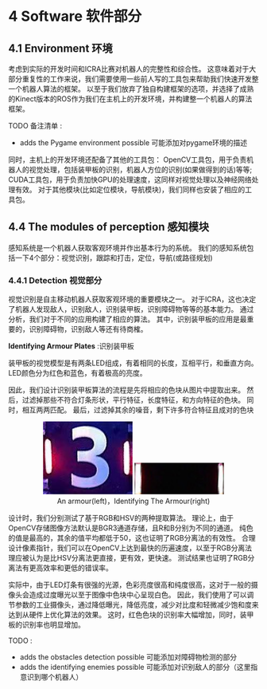 # 4 Software 软件部分

## 4.1 Environment 环境

考虑到实际的开发时间和ICRA比赛对机器人的完整性和综合性。
这意味着对于大部分重复性的工作来说，我们需要使用一些前人写的工具包来帮助我们快速开发整一个机器人算法的框架。
以至于我们放弃了独自构建框架的选项，并选择了成熟的Kinect版本的ROS作为我们在主机上的开发环境，并构建整一个机器人的算法框架。

TODO 备注清单 :

- adds the Pygame environment possible 可能添加对pygame环境的描述

同时，主机上的开发环境还配备了其他的工具包：
OpenCV工具包，用于负责机器人的视觉处理，包括装甲板的识别，机器人方位的识别(如果做得到的话)等等;
CUDA工具包，用于负责加快GPU的处理速度，这同样对视觉处理以及神经网络处理有效。
对于其他模块(比如定位模块，导航模块)，我们同样也安装了相应的工具包。

## 4.4 The modules of perception 感知模块

感知系统是一个机器人获取客观环境并作出基本行为的系统。
我们的感知系统包括一下4个部分：视觉识别，跟踪和打击，定位，导航(或路径规划)

### 4.4.1 Detection 视觉部分

视觉识别是自主移动机器人获取客观环境的重要模块之一。
对于ICRA，这也决定了机器人发现敌人，识别敌人，识别装甲板，识别障碍物等等的基本能力。
通过分析，我们对于不同的应用构建了相应的算法。
其中，识别装甲板的应用是最重要的，识别障碍物，识别敌人等还有待商榷。

**Identifying Armour Plates** :识别装甲板

装甲板的视觉模型是有两条LED组成，有着相同的长度，互相平行，和垂直方向。
LED颜色分为红色和蓝色，有着极高的亮度。

因此，我们设计识别装甲板算法的流程是先将相应的色块从图片中提取出来。
然后，过滤掉那些不符合灯条形状，平行特征，长度特征，和方向特征的色块。
同时，相互两两匹配。
最后，过滤掉其余的噪音，剩下许多符合特征且成对的色块

<div align="center">
    <img src=figures/4.4.1.1.jpg width="180px"/>
    <img src=figures/4.4.1.2.bmp width="180px"/>
</div>
<div align="center">An armour(left)，Identifying The Armour(right)</div>

设计时，我们分别测试了基于RGB和HSV的两种提取算法。
理论上，由于OpenCV存储图像方法默认是BGR3通道存储，且R和B分别为不同的通道。
纯色的值是最高的，其余的值平均都低于50，这也证明了RGB分离法的有效性。
合理设计像素指针，我们可以在OpenCV上达到最快的历遍速度，以至于RGB分离法理应被认为是比HSV分离法更直接，更有效，更快速。
测试结果也证明了RGB分离法有更高效率和更低的错误率。

实际中，由于LED灯条有很强的光源，色彩亮度很高和纯度很高，这对于一般的摄像头会造成过度曝光以至于图像中色块中心呈现白色。
因此，我们使用了可以调节参数的工业摄像头，通过降低曝光，降低亮度，减少对比度和轻微减少饱和度来达到从硬件上优化算法的效果。
这时，红色色块的识别率大幅增加，同时，装甲板的识别率也明显增加。

TODO :

- adds the obstacles detection possible 可能添加对障碍物检测的部分
- adds the identifying enemies possible 可能添加对识别敌人的部分（这里指 意识到哪个机器人）
